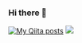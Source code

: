 ### Hi there 👋

[![My Qiita posts](https://qiita-badge.apiapi.app/s/ddd555/posts.svg)](http://qiita.com/ddd555)
![](https://komarev.com/ghpvc/?username=daiki510)


<!--
**daiki510/daiki510** is a ✨ _special_ ✨ repository because its `README.md` (this file) appears on your GitHub profile.

Here are some ideas to get you started:

- 🔭 I’m currently working on ...
- 🌱 I’m currently learning ...
- 👯 I’m looking to collaborate on ...
- 🤔 I’m looking for help with ...
- 💬 Ask me about ...
- 📫 How to reach me: ...
- 😄 Pronouns: ...
- ⚡ Fun fact: ...
-->
